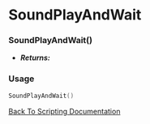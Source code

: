 # SoundPlayAndWait

### SoundPlayAndWait()
- ***Returns:*** 

### Usage

```Lua
SoundPlayAndWait()
```


[Back To Scripting Documentation](../README.md)
